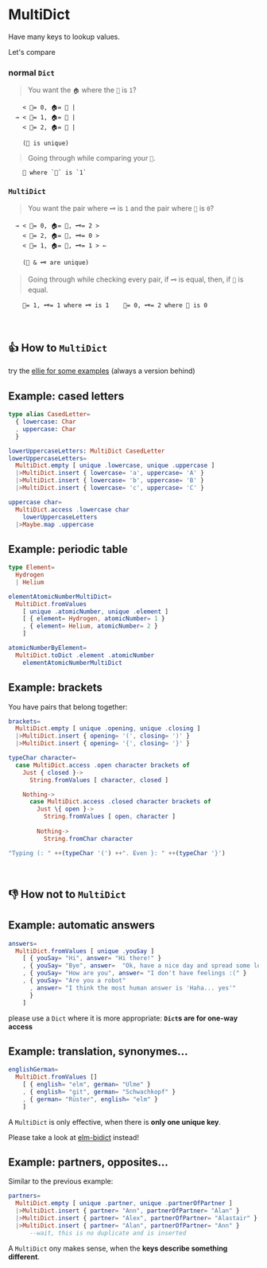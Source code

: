 # MultiDict
Have many keys to lookup values.

Let's compare


### normal `Dict`

> You want the `🏠` where the `🔑` is `1`?

        < 🔑= 0, 🏠= 🌳 |
      → < 🔑= 1, 🏠= 🍐 |
        < 🔑= 2, 🏠= 🍐 |

        (🔑 is unique)

> Going through while comparing your `🔑`.

        🍐 where `🔑` is `1`

### `MultiDict`

> You want the pair where `🗝️` is `1` and the pair where `🔑` is `0`?

      → < 🔑= 0, 🏠= 🍐, 🗝️= 2 >
        < 🔑= 2, 🏠= 🌳, 🗝️= 0 >
        < 🔑= 1, 🏠= 🍐, 🗝️= 1 > ←

        (🔑 & 🗝️ are unique)

> Going through while checking every pair, if `🗝️` is equal, then, if `🔑` is equal.

        🔑= 1, 🗝️= 1 where 🗝️ is 1    🔑= 0, 🗝️= 2 where 🔑 is 0

&nbsp;


## 👍 How to `MultiDict`

try the [ellie for some examples](https://ellie-app.com/bSmccsw3Rz2a1) (always a version behind)

## Example: cased letters
```elm
type alias CasedLetter=
  { lowercase: Char
  , uppercase: Char
  }

lowerUppercaseLetters: MultiDict CasedLetter
lowerUppercaseLetters=
  MultiDict.empty [ unique .lowercase, unique .uppercase ]
  |>MultiDict.insert { lowercase= 'a', uppercase= 'A' }
  |>MultiDict.insert { lowercase= 'b', uppercase= 'B' }
  |>MultiDict.insert { lowercase= 'c', uppercase= 'C' }

uppercase char=
  MultiDict.access .lowercase char
    lowerUppercaseLetters
  |>Maybe.map .uppercase
```

## Example: periodic table

```elm
type Element=
  Hydrogen
  | Helium

elementAtomicNumberMultiDict=
  MultiDict.fromValues
    [ unique .atomicNumber, unique .element ]
    [ { element= Hydrogen, atomicNumber= 1 }
    , { element= Helium, atomicNumber= 2 }
    ]

atomicNumberByElement=
  MultiDict.toDict .element .atomicNumber
    elementAtomicNumberMultiDict
```

## Example: brackets
You have pairs that belong together:
```elm
brackets=
  MultiDict.empty [ unique .opening, unique .closing ]
  |>MultiDict.insert { opening= '(', closing= ')' }
  |>MultiDict.insert { opening= '{', closing= '}' }

typeChar character=
  case MultiDict.access .open character brackets of
    Just { closed }->
      String.fromValues [ character, closed ]

    Nothing->
      case MultiDict.access .closed character brackets of
        Just \{ open }->
          String.fromValues [ open, character ]
          
        Nothing->
          String.fromChar character

"Typing (: " ++(typeChar '(') ++". Even }: " ++(typeChar '}')
```
&nbsp;


## 👎 How not to `MultiDict`

## Example: automatic answers
```elm
answers=
  MultiDict.fromValues [ unique .youSay ]
    [ { youSay= "Hi", answer= "Hi there!" }
    , { youSay= "Bye", answer=  "Ok, have a nice day and spread some love." }
    , { youSay= "How are you", answer= "I don't have feelings :(" }
    , { youSay= "Are you a robot"
      , answer= "I think the most human answer is 'Haha... yes'"
      }
    ]
```
please use a `Dict` where it is more appropriate: **`Dict`s are for one-way access**

## Example: translation, synonymes...
```elm
englishGerman=
  MultiDict.fromValues []
    [ { english= "elm", german= "Ulme" }
    , { english= "git", german= "Schwachkopf" }
    , { german= "Rüster", english= "elm" }
    ]
```
A `MultiDict` is only effective, when there is **only one unique key**.

Please take a look at [elm-bidict](https://github.com/Janiczek/elm-bidict) instead!

## Example: partners, opposites...

Similar to the previous example:
```elm
partners=
  MultiDict.empty [ unique .partner, unique .partnerOfPartner ]
  |>MultiDict.insert { partner= "Ann", partnerOfPartner= "Alan" }
  |>MultiDict.insert { partner= "Alex", partnerOfPartner= "Alastair" }
  |>MultiDict.insert { partner= "Alan", partnerOfPartner= "Ann" }
      --wait, this is no duplicate and is inserted
```
A `MultiDict` ony makes sense, when the **keys describe something different**.
